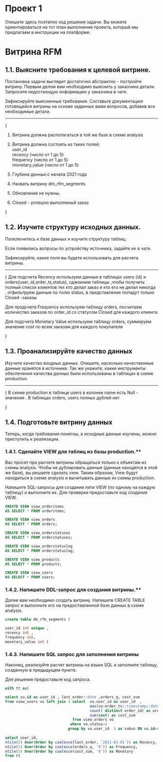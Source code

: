 # Проект 1
Опишите здесь поэтапно ход решения задачи. Вы можете ориентироваться на тот план выполнения проекта, который мы предлагаем в инструкции на платформе.
# Витрина RFM

## 1.1. Выясните требования к целевой витрине.

Постановка задачи выглядит достаточно абстрактно - постройте витрину. Первым делом вам необходимо выяснить у заказчика детали. Запросите недостающую информацию у заказчика в чате.

Зафиксируйте выясненные требования. Составьте документацию готовящейся витрины на основе заданных вами вопросов, добавив все необходимые детали.

-----------
{
1. Витрина должна располагаться в той же базе в схеме analysis 

2. Витрина должна состоять из таких полей:   
user_id   
recency (число от 1 до 5)  
frequency (число от 1 до 5)  
monetary_value (число от 1 до 5)

3. Глубина данных:с начала 2021 года
   
4. Назвать  витрину dm_rfm_segments
   
5. Обновления не нужны.
   
6. Closed - успешно выполненый заказ


}



## 1.2. Изучите структуру исходных данных.

Полключитесь к базе данных и изучите структуру таблиц.

Если появились вопросы по устройству источника, задайте их в чате.

Зафиксируйте, какие поля вы будете использовать для расчета витрины.

-----------

{ Для подсчета Recency используем данные в таблицах users (id) и orders(user_id,order_ts,status), сджоиним таблицы ,чтобы получить полный список клиентов тех кто делал заказ и кто его не делал никогда , отфильтруем данные по полю status, в представление попадут только Closed -заказы


Для продсчета Frequency используем таблицу orders, посчитаем количество заказов по order_id со статусом Closed для каждого клиента

Для подсчета Monetary Value используем таблицу orders, суммируем значение cost  по всем заказам для каждого покупателя 



}


## 1.3. Проанализируйте качество данных

Изучите качество входных данных. Опишите, насколько качественные данные хранятся в источнике. Так же укажите, какие инструменты обеспечения качества данных были использованы в таблицах в схеме production.

-----------

{ В схеме production  в таблице users   в колонке name есть  Null - значения  . В таблицах  orders, users полных дублей нет

}


## 1.4. Подготовьте витрину данных

Теперь, когда требования понятны, а исходные данные изучены, можно приступить к реализации.

### 1.4.1. Сделайте VIEW для таблиц из базы production.**

Вас просят при расчете витрины обращаться только к объектам из схемы analysis. Чтобы не дублировать данные (данные находятся в этой же базе), вы решаете сделать view. Таким образом, View будут находиться в схеме analysis и вычитывать данные из схемы production. 

Напишите SQL-запросы для создания пяти VIEW (по одному на каждую таблицу) и выполните их. Для проверки предоставьте код создания VIEW.

```SQL
CREATE VIEW view_orderitems
AS SELECT * FROM orderitems;

CREATE VIEW view_orders
AS SELECT * FROM orders;

CREATE VIEW view_orderstatuses
AS SELECT * FROM orderstatuses;

CREATE VIEW view_orderstatuslog
AS SELECT * FROM orderstatuslog;

CREATE VIEW view_products
AS SELECT * FROM products;

CREATE VIEW view_users
AS SELECT * FROM users;


```

### 1.4.2. Напишите DDL-запрос для создания витрины.**

Далее вам необходимо создать витрину. Напишите CREATE TABLE запрос и выполните его на предоставленной базе данных в схеме analysis.

```SQL
create table dm_rfm_segments (

user_id int unique ,
recency int ,
frequency int,
monetary_value int )

```

### 1.4.3. Напишите SQL запрос для заполнения витрины

Наконец, реализуйте расчет витрины на языке SQL и заполните таблицу, созданную в предыдущем пункте.

Для решения предоставьте код запроса.

```SQL
with tt as(

select vu.id as user_id , last_order::date ,orders_q, cost_sum
from view_users vu left join ( select  vo.user_id as user_id  ,
							           max(vo.order_ts::timestamp::date) as last_order,
							           count( distinct order_id) as orders_q,
							  		   sum(cost) as cost_sum
							   from view_orders vo
							  where vo.status=4
							 group by vo.user_id  ) as subvo ON vu.id=subvo.user_id )
							 
select user_id,
ntile(5) Over(Order by coalesce(last_order, '2021-01-01')) as Recency,
ntile(5) Over(Order by coalesce(orders_q, '0')) as Frequency,
ntile(5) Over(Order by coalesce(cost_sum, '0')) as Monetary
from tt


```
